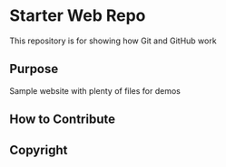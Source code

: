 # Starter Web Repo

This repository is for showing how Git and GitHub work

## Purpose

Sample website with plenty of files for demos

## How to Contribute

## Copyright
